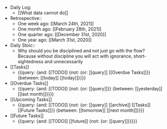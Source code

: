 - Daily Log:
    - [[What data cannot do]]
- Retrospective::
    - One week ago: [[March 24th, 2021]]
    - One month ago: [[February 28th, 2021]]
    - One quarter ago: [[December 31st, 2020]]
    - One year ago: [[March 31st, 2020]]
- Daily Stoic::
    - Why should you be disciplined and not just go with the flow? Because without discipline you will act with ignorance, short-sightedness and unnecessarily 
- [[Tasks]]
    - {{query: {and: [[TODO]] {not: {or: [[query]] [[Overdue Tasks]]}} {between: [[today]] [[today]]}}}}
- [[Overdue Tasks]]
    - {{query: {and: [[TODO]] {not: {or: [[query]]}} {between: [[yesterday]] [[last month]]}}}}
- [[Upcoming Tasks]]
    - {{query: {and: [[TODO]] {not: {or: [[query]] [[archive]] [[Tasks]] [[Future Tasks]]}} {between: [[tomorrow]] [[next month]]}}}}
- [[Future Tasks]]
    - {{query: {and: [[TODO]] [[future]] {not: {or: [[query]]}}}}}
